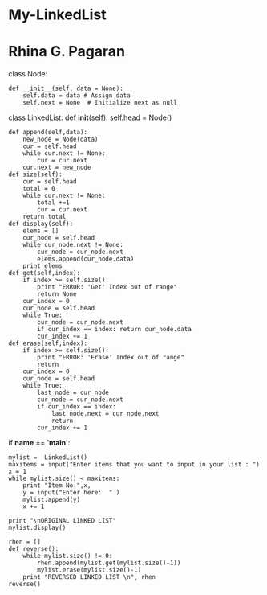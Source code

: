 # My-LinkedList
# Rhina G. Pagaran

class Node:

    def __init__(self, data = None):
        self.data = data # Assign data
        self.next = None  # Initialize next as null


class LinkedList:
    def __init__(self):
        self.head = Node()

    def append(self,data):
        new_node = Node(data)
        cur = self.head
        while cur.next != None:
            cur = cur.next
        cur.next = new_node
    def size(self):
        cur = self.head
        total = 0
        while cur.next != None:
            total +=1
            cur = cur.next
        return total
    def display(self):
        elems = []
        cur_node = self.head
        while cur_node.next != None:
            cur_node = cur_node.next
            elems.append(cur_node.data)
        print elems
    def get(self,index):
        if index >= self.size():
            print "ERROR: 'Get' Index out of range"
            return None
        cur_index = 0
        cur_node = self.head
        while True:
            cur_node = cur_node.next
            if cur_index == index: return cur_node.data
            cur_index += 1
    def erase(self,index):
        if index >= self.size():
            print "ERROR: 'Erase' Index out of range"
            return
        cur_index = 0
        cur_node = self.head
        while True:
            last_node = cur_node
            cur_node = cur_node.next
            if cur_index == index:
                last_node.next = cur_node.next
                return
            cur_index += 1


if __name__ == '__main__':

    mylist =  LinkedList()
    maxitems = input("Enter items that you want to input in your list : ")
    x = 1
    while mylist.size() < maxitems:
        print "Item No.",x,
        y = input("Enter here:  " )
        mylist.append(y)
        x += 1

    print "\nORIGINAL LINKED LIST"
    mylist.display()

    rhen = []
    def reverse():
        while mylist.size() != 0:
            rhen.append(mylist.get(mylist.size()-1))
            mylist.erase(mylist.size()-1)
        print "REVERSED LINKED LIST \n", rhen
    reverse()
